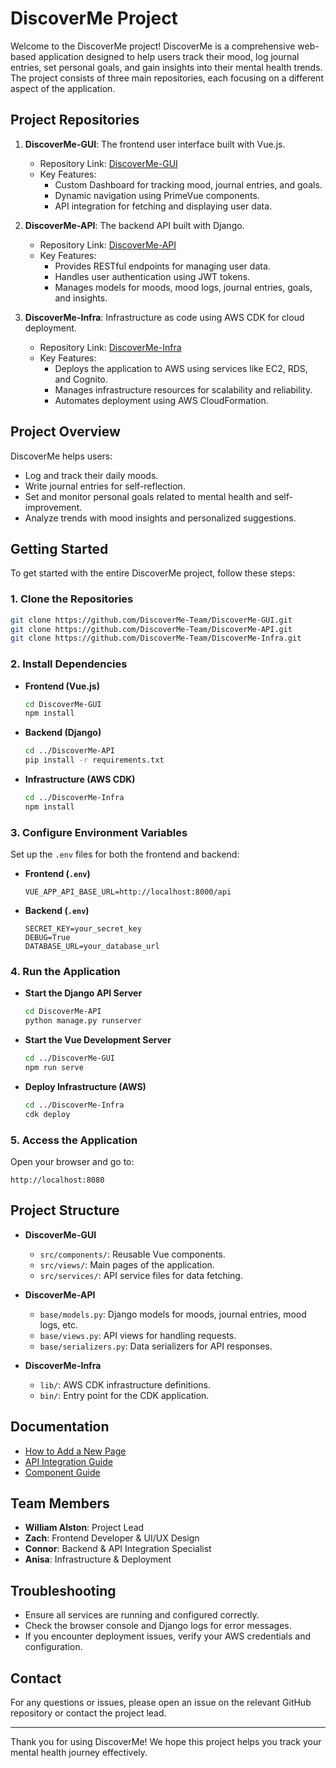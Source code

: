 
# DiscoverMe Project

Welcome to the DiscoverMe project! DiscoverMe is a comprehensive web-based application designed to help users track their mood, log journal entries, set personal goals, and gain insights into their mental health trends. The project consists of three main repositories, each focusing on a different aspect of the application.

## Project Repositories

1. **DiscoverMe-GUI**: The frontend user interface built with Vue.js.
   - Repository Link: [DiscoverMe-GUI](https://github.com/DiscoverMe-Team/DiscoverMe-GUI)
   - Key Features:
     - Custom Dashboard for tracking mood, journal entries, and goals.
     - Dynamic navigation using PrimeVue components.
     - API integration for fetching and displaying user data.

2. **DiscoverMe-API**: The backend API built with Django.
   - Repository Link: [DiscoverMe-API](https://github.com/DiscoverMe-Team/DiscoverMe-API)
   - Key Features:
     - Provides RESTful endpoints for managing user data.
     - Handles user authentication using JWT tokens.
     - Manages models for moods, mood logs, journal entries, goals, and insights.

3. **DiscoverMe-Infra**: Infrastructure as code using AWS CDK for cloud deployment.
   - Repository Link: [DiscoverMe-Infra](https://github.com/DiscoverMe-Team/DiscoverMe-Infra)
   - Key Features:
     - Deploys the application to AWS using services like EC2, RDS, and Cognito.
     - Manages infrastructure resources for scalability and reliability.
     - Automates deployment using AWS CloudFormation.

## Project Overview

DiscoverMe helps users:
- Log and track their daily moods.
- Write journal entries for self-reflection.
- Set and monitor personal goals related to mental health and self-improvement.
- Analyze trends with mood insights and personalized suggestions.

## Getting Started

To get started with the entire DiscoverMe project, follow these steps:

### 1. Clone the Repositories

```bash
git clone https://github.com/DiscoverMe-Team/DiscoverMe-GUI.git
git clone https://github.com/DiscoverMe-Team/DiscoverMe-API.git
git clone https://github.com/DiscoverMe-Team/DiscoverMe-Infra.git
```

### 2. Install Dependencies

- **Frontend (Vue.js)**
  ```bash
  cd DiscoverMe-GUI
  npm install
  ```

- **Backend (Django)**
  ```bash
  cd ../DiscoverMe-API
  pip install -r requirements.txt
  ```

- **Infrastructure (AWS CDK)**
  ```bash
  cd ../DiscoverMe-Infra
  npm install
  ```

### 3. Configure Environment Variables

Set up the `.env` files for both the frontend and backend:

- **Frontend (`.env`)**
  ```
  VUE_APP_API_BASE_URL=http://localhost:8000/api
  ```

- **Backend (`.env`)**
  ```
  SECRET_KEY=your_secret_key
  DEBUG=True
  DATABASE_URL=your_database_url
  ```

### 4. Run the Application

- **Start the Django API Server**
  ```bash
  cd DiscoverMe-API
  python manage.py runserver
  ```

- **Start the Vue Development Server**
  ```bash
  cd ../DiscoverMe-GUI
  npm run serve
  ```

- **Deploy Infrastructure (AWS)**
  ```bash
  cd ../DiscoverMe-Infra
  cdk deploy
  ```

### 5. Access the Application

Open your browser and go to:
```
http://localhost:8080
```

## Project Structure

- **DiscoverMe-GUI**
  - `src/components/`: Reusable Vue components.
  - `src/views/`: Main pages of the application.
  - `src/services/`: API service files for data fetching.

- **DiscoverMe-API**
  - `base/models.py`: Django models for moods, journal entries, mood logs, etc.
  - `base/views.py`: API views for handling requests.
  - `base/serializers.py`: Data serializers for API responses.

- **DiscoverMe-Infra**
  - `lib/`: AWS CDK infrastructure definitions.
  - `bin/`: Entry point for the CDK application.

## Documentation

- [How to Add a New Page](https://github.com/DiscoverMe-Team/DiscoverMe-GUI/wiki/How-to-Add-a-New-Page)
- [API Integration Guide](https://github.com/DiscoverMe-Team/DiscoverMe-GUI/wiki/API-Integration)
- [Component Guide](https://github.com/DiscoverMe-Team/DiscoverMe-GUI/wiki/Component-Guide)

## Team Members

- **William Alston**: Project Lead
- **Zach**: Frontend Developer & UI/UX Design
- **Connor**: Backend & API Integration Specialist
- **Anisa**: Infrastructure & Deployment

## Troubleshooting

- Ensure all services are running and configured correctly.
- Check the browser console and Django logs for error messages.
- If you encounter deployment issues, verify your AWS credentials and configuration.

## Contact

For any questions or issues, please open an issue on the relevant GitHub repository or contact the project lead.

---

Thank you for using DiscoverMe! We hope this project helps you track your mental health journey effectively.
